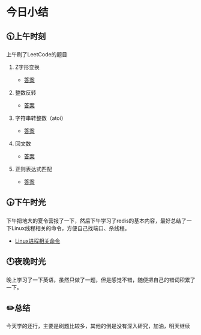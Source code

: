 # 今日小结

## :clock1030:上午时刻

上午刷了LeetCode的题目

1. Z字形变换

   * [答案](https://github.com/zhou-ning/LeetCode/blob/master/leetCode/convert.java)
2. 整数反转

   * [答案](https://github.com/zhou-ning/LeetCode/blob/master/leetCode/reverse.java)
3. 字符串转整数（atoi）

   * [答案](https://github.com/zhou-ning/LeetCode/blob/master/leetCode/myAtoi.java)	
4. 回文数
   * [答案](https://github.com/zhou-ning/LeetCode/blob/master/leetCode/isPalindrome.java)
5. 正则表达式匹配
   * [答案](https://github.com/zhou-ning/LeetCode/blob/master/leetCode/isMatch.java)


## :clock430:下午时光

下午把地大的夏令营报了一下，然后下午学习了redis的基本内容，最好总结了一下Linux线程相关的命令，方便自己找端口、杀线程。

* [Linux进程相关命令](https://www.cnblogs.com/zhou-ning/articles/13233237.html)

## :clock11:夜晚时光

晚上学习了一下英语，虽然只做了一题，但是感觉不错，随便把自己的错词积累了一下。




## :pencil2:总结

今天学的还行，主要是刷题比较多，其他的倒是没有深入研究，加油，明天继续